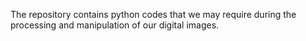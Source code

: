 The repository contains python codes that we may require during the processing and manipulation of our digital images.
